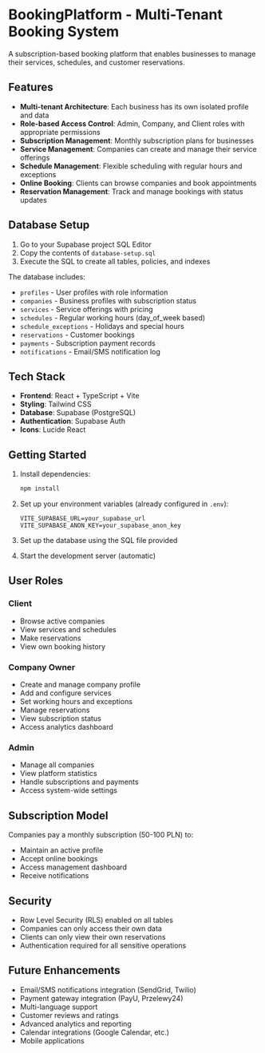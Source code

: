 # BookingPlatform - Multi-Tenant Booking System

A subscription-based booking platform that enables businesses to manage their services, schedules, and customer reservations.

## Features

- **Multi-tenant Architecture**: Each business has its own isolated profile and data
- **Role-based Access Control**: Admin, Company, and Client roles with appropriate permissions
- **Subscription Management**: Monthly subscription plans for businesses
- **Service Management**: Companies can create and manage their service offerings
- **Schedule Management**: Flexible scheduling with regular hours and exceptions
- **Online Booking**: Clients can browse companies and book appointments
- **Reservation Management**: Track and manage bookings with status updates

## Database Setup

1. Go to your Supabase project SQL Editor
2. Copy the contents of `database-setup.sql`
3. Execute the SQL to create all tables, policies, and indexes

The database includes:
- `profiles` - User profiles with role information
- `companies` - Business profiles with subscription status
- `services` - Service offerings with pricing
- `schedules` - Regular working hours (day_of_week based)
- `schedule_exceptions` - Holidays and special hours
- `reservations` - Customer bookings
- `payments` - Subscription payment records
- `notifications` - Email/SMS notification log

## Tech Stack

- **Frontend**: React + TypeScript + Vite
- **Styling**: Tailwind CSS
- **Database**: Supabase (PostgreSQL)
- **Authentication**: Supabase Auth
- **Icons**: Lucide React

## Getting Started

1. Install dependencies:
   ```bash
   npm install
   ```

2. Set up your environment variables (already configured in `.env`):
   ```
   VITE_SUPABASE_URL=your_supabase_url
   VITE_SUPABASE_ANON_KEY=your_supabase_anon_key
   ```

3. Set up the database using the SQL file provided

4. Start the development server (automatic)

## User Roles

### Client
- Browse active companies
- View services and schedules
- Make reservations
- View own booking history

### Company Owner
- Create and manage company profile
- Add and configure services
- Set working hours and exceptions
- Manage reservations
- View subscription status
- Access analytics dashboard

### Admin
- Manage all companies
- View platform statistics
- Handle subscriptions and payments
- Access system-wide settings

## Subscription Model

Companies pay a monthly subscription (50-100 PLN) to:
- Maintain an active profile
- Accept online bookings
- Access management dashboard
- Receive notifications

## Security

- Row Level Security (RLS) enabled on all tables
- Companies can only access their own data
- Clients can only view their own reservations
- Authentication required for all sensitive operations

## Future Enhancements

- Email/SMS notifications integration (SendGrid, Twilio)
- Payment gateway integration (PayU, Przelewy24)
- Multi-language support
- Customer reviews and ratings
- Advanced analytics and reporting
- Calendar integrations (Google Calendar, etc.)
- Mobile applications
